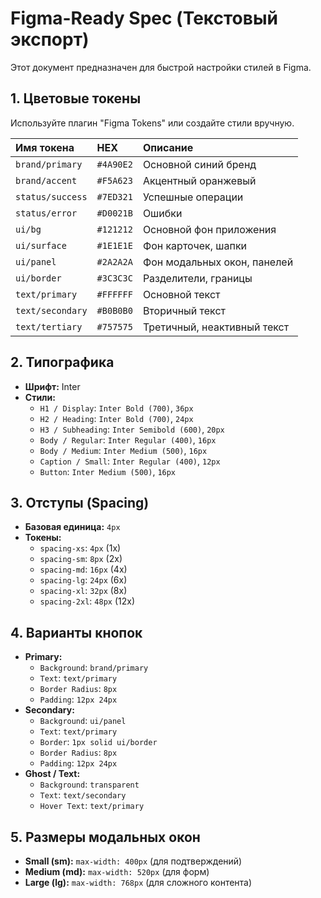 # Figma-Ready Spec (Текстовый экспорт)

Этот документ предназначен для быстрой настройки стилей в Figma.

## 1. Цветовые токены

Используйте плагин "Figma Tokens" или создайте стили вручную.

| Имя токена | HEX | Описание |
| :--- | :--- | :--- |
| `brand/primary` | `#4A90E2` | Основной синий бренд |
| `brand/accent` | `#F5A623` | Акцентный оранжевый |
| `status/success` | `#7ED321` | Успешные операции |
| `status/error` | `#D0021B` | Ошибки |
| `ui/bg` | `#121212` | Основной фон приложения |
| `ui/surface` | `#1E1E1E` | Фон карточек, шапки |
| `ui/panel` | `#2A2A2A` | Фон модальных окон, панелей |
| `ui/border` | `#3C3C3C` | Разделители, границы |
| `text/primary` | `#FFFFFF` | Основной текст |
| `text/secondary` | `#B0B0B0` | Вторичный текст |
| `text/tertiary` | `#757575` | Третичный, неактивный текст |

## 2. Типографика

- **Шрифт:** Inter
- **Стили:**
  - `H1 / Display`: `Inter Bold (700)`, `36px`
  - `H2 / Heading`: `Inter Bold (700)`, `24px`
  - `H3 / Subheading`: `Inter Semibold (600)`, `20px`
  - `Body / Regular`: `Inter Regular (400)`, `16px`
  - `Body / Medium`: `Inter Medium (500)`, `16px`
  - `Caption / Small`: `Inter Regular (400)`, `12px`
  - `Button`: `Inter Medium (500)`, `16px`

## 3. Отступы (Spacing)

- **Базовая единица:** `4px`
- **Токены:**
  - `spacing-xs`: `4px` (1x)
  - `spacing-sm`: `8px` (2x)
  - `spacing-md`: `16px` (4x)
  - `spacing-lg`: `24px` (6x)
  - `spacing-xl`: `32px` (8x)
  - `spacing-2xl`: `48px` (12x)

## 4. Варианты кнопок

- **Primary:**
  - `Background`: `brand/primary`
  - `Text`: `text/primary`
  - `Border Radius`: `8px`
  - `Padding`: `12px 24px`
- **Secondary:**
  - `Background`: `ui/panel`
  - `Text`: `text/primary`
  - `Border`: `1px solid ui/border`
  - `Border Radius`: `8px`
  - `Padding`: `12px 24px`
- **Ghost / Text:**
  - `Background`: `transparent`
  - `Text`: `text/secondary`
  - `Hover Text`: `text/primary`

## 5. Размеры модальных окон

- **Small (sm):** `max-width: 400px` (для подтверждений)
- **Medium (md):** `max-width: 520px` (для форм)
- **Large (lg):** `max-width: 768px` (для сложного контента)

